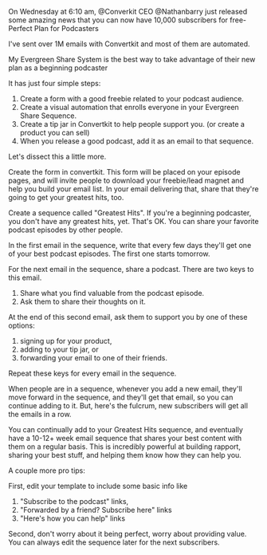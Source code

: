 ---
---

On Wednesday at 6:10 am, @Converkit  CEO @Nathanbarry just released some amazing news that you can now have 10,000 subscribers for free-Perfect Plan for Podcasters

I've sent over 1M emails with Convertkit and most of them are automated. 

My Evergreen Share System is the best way to take advantage of their new plan as a beginning podcaster

It has just four simple steps: 
1. Create a form with a good freebie related to your podcast audience.
2. Create a visual automation that enrolls everyone in your Evergreen Share Sequence. 
3. Create a tip jar in Convertkit to help people support you. (or create a product you can sell)
4. When you release a good podcast, add it as an email to that sequence. 

Let's dissect this a little more. 

Create the form in convertkit. This form will be placed on your episode pages, and will invite people to download your freebie/lead magnet and help you build your email list. In your email delivering that, share that they're going to get your greatest hits, too. 

Create a sequence called "Greatest Hits". If you're a beginning podcaster, you don't have any greatest hits, yet. That's OK. You can share your favorite podcast episodes by other people. 

In the first email in the sequence, write that every few days they'll get one of your best podcast episodes. The first one starts tomorrow. 

For the next email in the sequence, share a podcast. There are two keys to this email. 
1. Share what you find valuable from the podcast episode. 
2. Ask them to share their thoughts on it. 

At the end of this second email, ask them to support you by one of these options:
1. signing up for your product, 
2. adding to your tip jar, or
3. forwarding your email to one of their friends.

Repeat these keys for every email in the sequence. 

When people are in a sequence, whenever you add a new email, they'll move forward in the sequence, and they'll get that email, so you can continue adding to it. But, here's the fulcrum, new subscribers will get all the emails in a row. 

You can continually add to your Greatest Hits sequence, and eventually have a 10-12+ week email sequence that shares your best content with them on a regular basis. This is incredibly powerful at building rapport, sharing your best stuff, and helping them know how they can help you. 

A couple more pro tips: 

First, edit your template to include some basic info like 
1. "Subscribe to the podcast" links, 
2. "Forwarded by a friend? Subscribe here" links
3. "Here's how you can help" links

Second, don't worry about it being perfect, worry about providing value.  You can always edit the sequence later for the next subscribers.